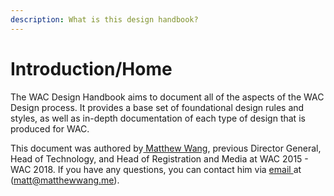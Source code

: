 ```yaml
---
description: What is this design handbook?
---
```


# Introduction/Home

The WAC Design Handbook aims to document all of the aspects of the WAC Design process. It provides a base set of foundational design rules and styles, as well as in-depth documentation of each type of design that is produced for WAC.

This document was authored by[ Matthew Wang](https://matthewwang.me), previous Director General, Head of Technology, and Head of Registration and Media at WAC 2015 - WAC 2018. If you have any questions, you can contact him via [email ](mailto:matt@matthewwang.me)at \([matt@matthewwang.me](mailto:matt@matthewwang.me)\).

